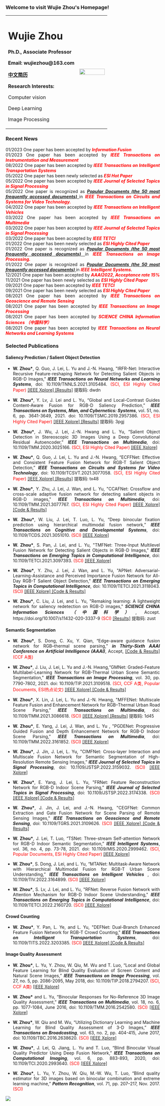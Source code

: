 ### Welcome to visit Wujie Zhou's Homepage!
<table>
  <tr>
   <td width="70%">
    <h1> Wujie Zhou </h1>
    <p><b> Ph.D., Associate Professor </b></p>
    <p><b> Email: wujiezhou@163.com </b></p> 
    <p> <b><a href="https://www.scholat.com/zhouwujie">中文简历</a> </b> </p>
    <p> <b> Research Interests: </b> </p>
    <p> Computer vision </p>  
    <p> Deep Learning</p>  
    <p> Image Processing</p>      
   </td>
    <td width="30%">
      <img src="/wujiezhou.jpg" width="100%">
   </td>
  </tr>  
</table> 

### Recent News

<div style="text-align:justify;text-justify:inter-ideograph">01/2023 One paper has been accepted by <span style="color:red"><b><i>Information Fusion </i> </b> </span></div>

<div style="text-align:justify;text-justify:inter-ideograph">01/2023 One paper has been accepted by <span style="color:red"><b><i>IEEE Transactions on Instrumentation and Measurement</i> </b> </span></div>

<div style="text-align:justify;text-justify:inter-ideograph">08/2022 One paper has been accepted by <span style="color:red"><b><i>IEEE Transactions on Intelligent Transportation Systems</i> </b> </span></div>

<div style="text-align:justify;text-justify:inter-ideograph">05/2022 One paper has been newly selected as <span style="color:red"><b><i>ESI Hot Paper</i> </b> </span></div>

<div style="text-align:justify;text-justify:inter-ideograph">05/2022 One paper has been accepted by <span style="color:red"><b><i>IEEE Journal of Selected Topics in Signal Processing</i> </b> </span></div>

<div style="text-align:justify;text-justify:inter-ideograph">05/2022 One paper is recognized as <span style="color:red"><b><i> <a href="https://ieeexplore.ieee.org/xpl/topAccessedArticles.jsp?punumber=76" target="_blank"> Popular Documents (the 50 most frequently accessed documents) </a> </i> </b> </span> in <span style="color:red"><b><i> IEEE Transactions on Circuits and Systems for Video Technology.</i> </b> </span> </div> 

<div style="text-align:justify;text-justify:inter-ideograph">04/2022 One paper has been accepted by <span style="color:red"><b><i>IEEE Transactions on Intelligent Vehicles</i> </b> </span></div>

<div style="text-align:justify;text-justify:inter-ideograph">03/2022 One paper has been accepted by <span style="color:red"><b><i>IEEE Transactions on Multimedia</i> </b> </span></div>

<div style="text-align:justify;text-justify:inter-ideograph">03/2022 One paper has been accepted by <span style="color:red"><b><i>IEEE Journal of Selected Topics in Signal Processing</i> </b> </span></div>

<div style="text-align:justify;text-justify:inter-ideograph">03/2022 One paper has been accepted by <span style="color:red"><b><i>IEEE TETCI</i> </b> </span></div>

<div style="text-align:justify;text-justify:inter-ideograph">01/2022 One paper has been newly selected as <span style="color:red"><b><i>ESI Highly Cited Paper</i> </b> </span></div>

<div style="text-align:justify;text-justify:inter-ideograph">01/2022 One paper is recognized as <span style="color:red"><b><i> <a href="https://ieeexplore.ieee.org/xpl/topAccessedArticles.jsp?punumber=83" target="_blank"> Popular Documents (the 50 most frequently accessed documents) </a> </i> </b> </span> in <span style="color:red"><b><i> IEEE Transactions on Image Processing.</i> </b> </span> </div> 

<div style="text-align:justify;text-justify:inter-ideograph">01/2022 One paper is recognized as <span style="color:red"><b><i> <a href="https://ieeexplore.ieee.org/xpl/topAccessedArticles.jsp?punumber=9670" target="_blank"> Popular Documents (the 50 most frequently accessed documents) </a> </i> </b> </span> in <span style="color:red"><b><i> IEEE Intelligent Systems.</i> </b> </span> </div> 

<div style="text-align:justify;text-justify:inter-ideograph">12/2021 One paper has been accepted by <span style="color:red"><b><i>AAAI2022, Acceptance rate 15%</i> </b> </span></div>

<div style="text-align:justify;text-justify:inter-ideograph">11/2021 One paper has been newly selected as <span style="color:red"><b><i>ESI Highly Cited Paper</i> </b> </span></div>

<div style="text-align:justify;text-justify:inter-ideograph">09/2021 One paper has been accepted by <span style="color:red"><b><i>IEEE TETCI</i> </b> </span></div>

<div style="text-align:justify;text-justify:inter-ideograph">09/2021 One paper has been newly selected as <span style="color:red"><b><i>ESI Highly Cited Paper</i> </b> </span></div>

<div style="text-align:justify;text-justify:inter-ideograph">08/2021 One paper has been accepted by <span style="color:red"><b><i>IEEE Transactions on Geoscience and Remote Sensing</i> </b> </span></div>

<div style="text-align:justify;text-justify:inter-ideograph">08/2021 One paper has been accepted by <span style="color:red"><b><i>IEEE Transactions on Image Processing</i> </b> </span> </div>

<div style="text-align:justify;text-justify:inter-ideograph">08/2021 One paper has been accepted by <span style="color:red"><b><i>SCIENCE CHINA Information Sciences （中国科学）</i> </b> </span> </div>

<div style="text-align:justify;text-justify:inter-ideograph">08/2021 One paper has been accepted by <span style="color:red"><b><i>IEEE Transactions on Neural Networks and Learning Systems</i> </b> </span> </div>

### Selected Publications
#### Saliency Prediction / Salient Object Detection

<ul class="graid3-ul">
<div style="text-align: justify; display: block; margin-right: auto;">
  
<li style="margin-bottom: 15px"><b>W. Zhou*</b>, Q. Guo, J. Lei, L. Yu and J.-N. Hwang, "IRFR-Net: Interactive Recursive Feature-reshaping Network for Detecting Salient Objects in RGB-D Images," <b><i>IEEE Transactions on Neural Networks and Learning Systems</i></b>, doi: 10.1109/TNNLS.2021.3105484. <span style="color:red">(SCI, ESI Highly Cited Paper)</span> <a href="https://ieeexplore.ieee.org/document/9519891" target="_blank">[IEEE Xplore] </a> <a href="https://pan.baidu.com/s/1GvyrRANw0Tk3Wg-RvodCcQ">[Results]</a> 提取码: dwdn 
<br></li>

<li style="margin-bottom: 15px"><b>W. Zhou*</b>, Y. Lv, J. Lei and L. Yu, “Global and Local-Contrast Guides Content-Aware Fusion for RGB-D Saliency Prediction,” <b><i>IEEE Transactions on Systems, Man, and Cybernetics: Systems</i></b>, vol. 51, no. 6, pp. 3641-3649, 2021. doi: 10.1109/TSMC.2019.2957386. <span style="color:red">(SCI, ESI Highly Cited Paper)</span> <a href="https://ieeexplore.ieee.org/document/8941002" target="_blank">[IEEE Xplore] </a> <a href="https://pan.baidu.com/s/1ojHfKJRWaYAsrCTAP8WelQ">[Results]</a> 提取码: 3pgj 
<br></li>

<li style="margin-bottom: 15px"><b>W. Zhou*</b>, J. Wu, J. Lei, J.-N. Hwang and L. Yu, “Salient Object Detection in Stereoscopic 3D Images Using a Deep Convolutional Residual Autoencoder,” <b><i>IEEE Transactions on Multimedia</i></b>, doi: 10.1109/TMM.2020.3025166. <span style="color:red">(SCI, ESI Highly Cited Paper)</span> <a href="https://ieeexplore.ieee.org/document/9201176" target="_blank">[IEEE Xplore] </a> 
<br></li>

<li style="margin-bottom: 15px"><b>W. Zhou*</b>, Q. Guo, J. Lei, L. Yu and J.-N. Hwang, “ECFFNet: Effective and Consistent Feature Fusion Network for RGB-T Salient Object Detection,” <b><i>IEEE Transactions on Circuits and Systems for Video Technology</i></b>, doi: 10.1109/TCSVT.2021.3077058. <span style="color:red">(SCI, ESI Highly Cited Paper)</span> <a href="https://ieeexplore.ieee.org/document/9420662" target="_blank">[IEEE Xplore] </a> <a href="https://pan.baidu.com/s/1Cp6RQMwX3GOTdn3PNyQ72A">[Results]</a> 提取码: tx48 
<br></li>

<li style="margin-bottom: 15px"><b>W. Zhou*</b>, Y. Zhu, J. Lei, J. Wan, and L. Yu, "CCAFNet: Crossflow and cross-scale adaptive fusion network for detecting salient objects in RGB-D images," <b><i>IEEE Transactions on Multimedia</i></b>, doi: 10.1109/TMM.2021.3077767. <span style="color:red">(SCI, ESI Highly Cited Paper)</span> <a href="https://ieeexplore.ieee.org/document/9424966" target="_blank">[IEEE Xplore] </a> <a href="https://github.com/zyrant/CCAFNet">[Code & Results]</a>
<br></li>

<li style="margin-bottom: 15px"><b>W. Zhou*</b>, W. Liu, J. Lei, T. Luo, L. Yu, “Deep binocular fixation prediction using hierarchical multimodal fusion network,” <b><i>IEEE Transactions on Cognitive and Developmental Systems</i></b>, doi: 10.1109/TCDS.2021.3051010. <span style="color:red">(SCI)</span> <a href="https://ieeexplore.ieee.org/document/9320595" target="_blank">[IEEE Xplore] </a> 
<br></li>

<li style="margin-bottom: 15px"> <b>W. Zhou*</b>, S. Pan, J. Lei, and L. Yu, "TMFNet: Three-Input Multilevel Fusion Network for Detecting Salient Objects in RGB-D Images," <b><i>IEEE Transactions on Emerging Topics in Computational Intelligence</i></b>, doi: 10.1109/TETCI.2021.3097393. <span style="color:red">(SCI)</span> <a href="https://ieeexplore.ieee.org/document/9512550" target="_blank">[IEEE Xplore] </a> 
<br></li>
  
<li style="margin-bottom: 15px"> <b>W. Zhou*</b>, Y. Zhu, J. Lei, J. Wan, and L. Yu, "APNet: Adversarial-Learning-Assistance and Perceived Importance Fusion Network for All-Day RGB-T Salient Object Detection," <b><i>IEEE Transactions on Emerging Topics in Computational Intelligence</i></b>, doi: 10.1109/TETCI.2021.3118043. <span style="color:red">(SCI)</span> <a href="https://ieeexplore.ieee.org/document/9583676/" target="_blank">[IEEE Xplore] </a><a href="https://github.com/zyrant/APNet">[Code & Results]</a> 
<br></li>

<li style="margin-bottom: 15px"><b>W. Zhou*</b>, C. Liu, J. Lei, and L. Yu, "Remaking learning: A lightweight network for saliency redetection on RGB-D images," <b><i>SCIENCE CHINA Information Sciences （中国科学）</i></b>, Accept. https://doi.org/10.1007/s11432-020-3337-9 <span style="color:red">(SCI)</span> <a href="https://pan.baidu.com/s/1qIPTSdCtbThjASKE8qHA5w">[Results]</a> 提取码: zust 
 <br></li>

</div>
</ul>	

#### Semantic Segmentation

<ul class="graid3-ul">
<div style="text-align: justify; display: block; margin-right: auto;">
	
<li style="margin-bottom: 15px"> <b>W. Zhou*</b>, S. Dong, C. Xu, Y. Qian, “Edge-aware guidance fusion network for RGB–thermal scene parsing,” <b><i>in Thirty-Sixth AAAI Conference on Artificial Intelligence (AAAI)</i></b>, Accept, <span style="color:red"><a href="https://github.com/ShaohuaDong2021/EGFNet">[Code & Results]</a>     (CCF A类) </span>  
<br></li>
	
<li style="margin-bottom: 15px"><b>W. Zhou*</b>, J. Liu, J. Lei, L. Yu and J.-N. Hwang,“GMNet: Graded-Feature Multilabel-Learning Network for RGB-Thermal Urban Scene Semantic Segmentation," <b><i>IEEE Transactions on Image Processing</i></b>, vol. 30, pp. 7790-7802, 2021. doi: 10.1109/TIP.2021.3109518. <span style="color:red">(SCI, CCF A类, Popular Documents, ESI热点论文)</span> <a href="https://ieeexplore.ieee.org/document/9531449" target="_blank">[IEEE Xplore] </a> <a href="https://github.com/Jinfu0913/GMNet">[Code & Results]</a> 
<br></li>

<li style="margin-bottom: 15px"><b>W. Zhou*</b>, X. Lin, J. Lei, L. Yu and J.-N. Hwang, "MFFENet: Multiscale Feature Fusion and Enhancement Network for RGB–Thermal Urban Road Scene Parsing,” <b><i>IEEE Transactions on Multimedia</i></b>, doi: 10.1109/TMM.2021.3086618. <span style="color:red">(SCI)</span> <a href="https://ieeexplore.ieee.org/document/9447924" target="_blank">[IEEE Xplore] </a> <a href="https://pan.baidu.com/s/1dm1ZKfEStRNCdNabFcj8wQ">[Results]</a> 提取码: 1d45 
<br></li>

<li style="margin-bottom: 15px"><b>W. Zhou*</b>, E. Yang, J. Lei, J. Wan, and L. Yu , "PGDENet: Progressive Guided Fusion and Depth Enhancement Network for RGB-D Indoor Scene Parsing,” <b><i>IEEE Transactions on Multimedia</i></b>, doi: 10.1109/TMM.2022.3161852. <span style="color:red">(SCI)</span> <a href="https://ieeexplore.ieee.org/document/9740493/" target="_blank">[IEEE Xplore] </a>  
<br></li>
	
<li style="margin-bottom: 15px"><b>W. Zhou*</b>, J. Jin, J. Lei, L. Yu, "CIMFNet: Cross-layer Interaction and Multiscale Fusion Network for Semantic Segmentation of High-Resolution Remote Sensing Images,” <b><i>IEEE Journal of Selected Topics in Signal Processing</i></b>, doi: 10.1109/JSTSP.2022.3159032. <span style="color:red">(SCI)</span> <a href="https://ieeexplore.ieee.org/document/9735276" target="_blank">[IEEE Xplore] </a> 
<br></li>
	
<li style="margin-bottom: 15px"><b>W. Zhou*</b>, E. Yang, J. Lei, L. Yu, "FRNet: Feature Reconstruction Network for RGB-D Indoor Scene Parsing,” <b><i>IEEE Journal of Selected Topics in Signal Processing</i></b>, doi: 10.1109/JSTSP.2022.3174338. <span style="color:red">(SCI)</span> <a href="https://ieeexplore.ieee.org/document/9774020" target="_blank">[IEEE Xplore] </a> <a href="https://github.com/EnquanYang2022/FRNet">[Code & Results]</a>
<br></li>	
	
<li style="margin-bottom: 15px"><b>W. Zhou*</b>, J. Jin, J. Lei, and J.-N. Hwang, "CEGFNet: Common Extraction and Gate Fusion Network for Scene Parsing of Remote Sensing Images," <b><i>IEEE Transactions on Geoscience and Remote Sensing</i></b>, doi: 10.1109/TGRS.2021.3109626. <span style="color:red">(SCI)</span> <a href="https://ieeexplore.ieee.org/document/9538389" target="_blank">[IEEE Xplore] </a> <a href="https://github.com/NIT-JJH/CEGFNet">[Code & Results]</a> 
<br></li>

<li style="margin-bottom: 15px"> <b>W. Zhou*</b>, J. Lei, T. Luo, “TSNet: Three-stream Self-attention Network for RGB-D Indoor Semantic Segmentation,” <b><i>IEEE Intelligent Systems</i></b>, vol. 36, no. 4, pp. 73-78, 2021. doi: 10.1109/MIS.2020.2999462. <span style="color:red">(SCI, Popular Documents, ESI Highly Cited Paper)</span> <a href="https://ieeexplore.ieee.org/document/9113665" target="_blank">[IEEE Xplore] </a> 
<br></li>
 
<li style="margin-bottom: 15px"> <b>W. Zhou*</b>, S. Dong, J. Lei, and L. Yu, “MTANet: Multitask-Aware Network with Hierarchical Multimodal Fusion for RGB-T Urban Scene Understanding,” <b><i>IEEE Transactions on Intelligent Vehicles </i></b>, doi: 10.1109/TIV.2022.3164899. <span style="color:red">(SCI)</span> <a href="https://ieeexplore.ieee.org/document/9749834" target="_blank">[IEEE Xplore] </a> 
<br></li>	
	
<li style="margin-bottom: 15px"> <b>W. Zhou*</b>, S. Lv, J. Lei, and L. Yu, "RFNet: Reverse Fusion Network with Attention Mechanism for RGB-D Indoor Scene Understanding," <b><i>IEEE Transactions on Emerging Topics in Computational Intelligence</i></b>, doi: 10.1109/TETCI.2022.2160720. <span style="color:red">(SCI)</span> <a href="https://ieeexplore.ieee.org/document/9755197/" target="_blank">[IEEE Xplore] </a> 
<br></li>	
	
</div>
</ul>	

#### Crowd Counting

<ul class="graid3-ul">
<div style="text-align: justify; display: block; margin-right: auto;">
	
<li style="margin-bottom: 15px"> <b>W. Zhou*</b>, Y. Pan, L. Ye, and L. Yu, "DEFNet: Dual-Branch Enhanced Feature Fusion Network for RGB-T Crowd Counting," <b><i> IEEE Transactions on Intelligent Transportation Systems</i></b>, doi: 10.1109/TITS.2022.3203385. <span style="color:red">(SCI)</span> <a href="doi: 10.1109/TITS.2022.3203385/" target="_blank">[IEEE Xplore] </a>  <a href="https://github.com/panyi95/DEFNet">[Code & Results]</a> 
<br></li>	
  
</div>
</ul>

#### Image Quality Assessment
  
<ul class="graid3-ul">
<div style="text-align: justify; display: block; margin-right: auto;">
  
<li style="margin-bottom: 15px"><b>W. Zhou*</b>, L. Yu, Y. Zhou, W. Qiu, M. Wu and T. Luo, “Local and Global Feature Learning for Blind Quality Evaluation of Screen Content and Natural Scene Images,” <b><i>IEEE Transactions on Image Processing</i></b>, vol. 27, no. 5, pp. 2086-2095, May 2018, doi: 10.1109/TIP.2018.2794207. <span style="color:red">(SCI, CCF A类)</span> <a href="https://ieeexplore.ieee.org/document/8259349" target="_blank">[IEEE Xplore] </a> 
<br></li>

<li style="margin-bottom: 15px"><b>W. Zhou*</b> and L. Yu, “Binocular Responses for No-Reference 3D Image Quality Assessment,” <b><i>IEEE Transactions on Multimedia</i></b>, vol. 18, no. 6, pp. 1077-1084, June 2016, doi: 10.1109/TMM.2016.2542580. <span style="color:red">(SCI)</span> <a href="https://ieeexplore.ieee.org/document/7434031" target="_blank">[IEEE Xplore] </a> 
<br></li>

<li style="margin-bottom: 15px"> <b>W. Zhou*</b>, W. Qiu and M. Wu, “Utilizing Dictionary Learning and Machine Learning for Blind Quality Assessment of 3-D Images,” <b><i>IEEE Transactions on Broadcasting</i></b>, vol. 63, no. 2, pp. 404-415, June 2017, doi: 10.1109/TBC.2016.2638620. <span style="color:red">(SCI)</span> <a href="https://ieeexplore.ieee.org/document/7811252" target="_blank">[IEEE Xplore] </a> 
<br></li>

<li style="margin-bottom: 15px"> <b>W. Zhou*</b>, J. Lei, Q. Jiang, L. Yu and T. Luo, “Blind Binocular Visual Quality Predictor Using Deep Fusion Network,” <b><i>IEEE Transactions on Computational Imaging</i></b>, vol. 6, pp. 883-893, 2020, doi: 10.1109/TCI.2020.2993640. <span style="color:red">(SCI)</span> <a href="https://ieeexplore.ieee.org/document/9093188" target="_blank">[IEEE Xplore] </a> 
<br></li>
<li style="margin-bottom: 15px"><b>W. Zhou*</b>, L. Yu, Y. Zhou, W. Qiu, M.-W. Wu, T. Luo, “Blind quality estimator for 3D images based on binocular combination and extreme learning machine,” <b><i>Pattern Recognition</i></b>, vol. 71, pp. 207–217, Nov. 2017. <span style="color:red">(SCI)</span> 
<br></li>


</div>
</ul>	

<a href="https://clustrmaps.com/site/1bsiu"  title="Visit tracker"><img src="//www.clustrmaps.com/map_v2.png?d=_STtdGdg0IG1p3VGKdLhg5kqLMmiLIfMpCIbz67P0Tc&cl=ffffff" /></a>
